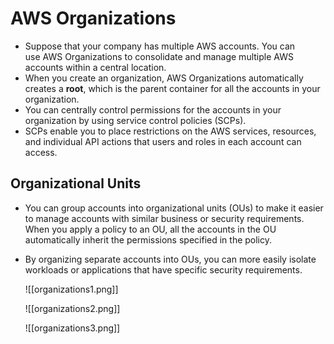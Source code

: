 # AWS Organizations
- Suppose that your company has multiple AWS accounts. You can use AWS Organizations to consolidate and manage multiple AWS accounts within a central location.
- When you create an organization, AWS Organizations automatically creates a **root**, which is the parent container for all the accounts in your organization.
- You can centrally control permissions for the accounts in your organization by using service control policies (SCPs).
- SCPs enable you to place restrictions on the AWS services, resources, and individual API actions that users and roles in each account can access.

## Organizational Units
- You can group accounts into organizational units (OUs) to make it easier to manage accounts with similar business or security requirements. When you apply a policy to an OU, all the accounts in the OU automatically inherit the permissions specified in the policy.
- By organizing separate accounts into OUs, you can more easily isolate workloads or applications that have specific security requirements.

	![[organizations1.png]]

	![[organizations2.png]]

	![[organizations3.png]]
